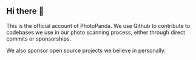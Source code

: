 ## Hi there 👋

This is the official account of PhotoPanda. We use Github to contribute to codebases we use in our photo scanning process, either through direct commits or sponsorships. 

We also sponsor open source projects we believe in personally.
